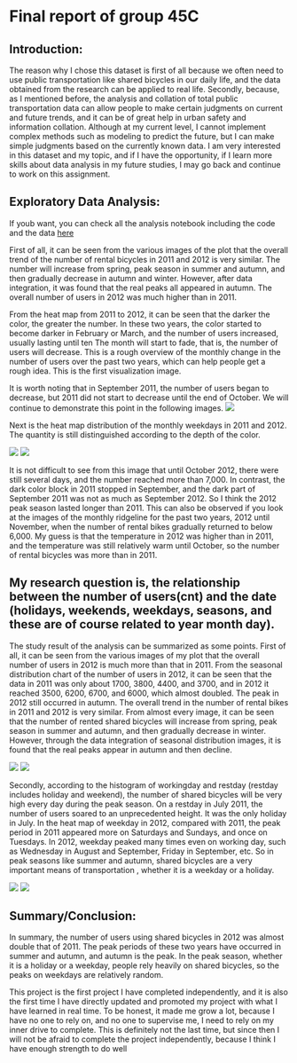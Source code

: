 # Final report of group 45C
## Introduction: 

The reason why I chose this dataset is first of all because we often need to use public transportation like shared bicycles in our daily life, and the data obtained from the research can be applied to real life. Secondly, because, as I mentioned before, the analysis and collation of total public transportation data can allow people to make certain judgments on current and future trends, and it can be of great help in urban safety and information collation. Although at my current level, I cannot implement complex methods such as modeling to predict the future, but I can make simple judgments based on the currently known data. I am very interested in this dataset and my topic, and if I have the opportunity, if I learn more skills about data analysis in my future studies, I may go back and continue to work on this assignment.

## Exploratory Data Analysis: 
If youb want, you can check all the analysis notebook including the code and the data [here](http://localhost:8888/lab/tree/analysis/analysis2.ipynb)


First of all, it can be seen from the various images of the plot that the overall trend of the number of rental bicycles in 2011 and 2012 is very similar. The number will increase from spring, peak season in summer and autumn, and then gradually decrease in autumn and winter. However, after data integration, it was found that the real peaks all appeared in autumn. The overall number of users in 2012 was much higher than in 2011.

From the heat map from 2011 to 2012, it can be seen that the darker the color, the greater the number. In these two years, the color started to become darker in February or March, and the number of users increased, usually lasting until ten The month will start to fade, that is, the number of users will decrease. This is a rough overview of the monthly change in the number of users over the past two years, which can help people get a rough idea. This is the first visualization image.

It is worth noting that in September 2011, the number of users began to decrease, but 2011 did not start to decrease until the end of October. We will continue to demonstrate this point in the following images.
![](../project-group-group45C/images/heatmap2011and2012.png)


Next is the heat map distribution of the monthly weekdays in 2011 and 2012. The quantity is still distinguished according to the depth of the color.

![](../project-group-group45C/images/weekday2011.png)
![](../project-group-group45C/images/weekday2012.png)

It is not difficult to see from this image that until October 2012, there were still several days, and the number reached more than 7,000. In contrast, the dark color block in 2011 stopped in September, and the dark part of September 2011 was not as much as September 2012. So I think the 2012 peak season lasted longer than 2011. This can also be observed if you look at the images of the monthly ridgeline for the past two years, 2012 until November, when the number of rental bikes gradually returned to below 6,000. My guess is that the temperature in 2012 was higher than in 2011, and the temperature was still relatively warm until October, so the number of rental bicycles was more than in 2011.



## My research question is, the relationship between the number of users(cnt) and the date (holidays, weekends, weekdays, seasons, and these are of course related to year month day).
The study result of the analysis can be summarized as some points.
First of all, it can be seen from the various images of my plot that the overall number of users in 2012 is much more than that in 2011. From the seasonal distribution chart of the number of users in 2012, it can be seen that the data in 2011 was only about 1700, 3800, 4400, and 3700, and in 2012 it reached 3500, 6200, 6700, and 6000, which almost doubled. The peak in 2012 still occurred in autumn. The overall trend in the number of rental bikes in 2011 and 2012 is very similar. From almost every image, it can be seen that the number of rented shared bicycles will increase from spring, peak season in summer and autumn, and then gradually decrease in winter. However, through the data integration of seasonal distribution images, it is found that the real peaks appear in autumn and then decline.

![](../project-group-group45C/images/season2011.png)
![](../project-group-group45C/images/season2012.png)

Secondly, according to the histogram of workingday and restday (restday includes holiday and weekend), the number of shared bicycles will be very high every day during the peak season. On a restday in July 2011, the number of users soared to an unprecedented height. It was the only holiday in July. In the heat map of weekday in 2012, compared with 2011, the peak period in 2011 appeared more on Saturdays and Sundays, and once on Tuesdays. In 2012, weekday peaked many times even on working day, such as Wednesday in August and September, Friday in September, etc. So in peak seasons like summer and autumn, shared bicycles are a very important means of transportation , whether it is a weekday or a holiday.

![](../project-group-group45C/images/bar2011workingday.png)
![](../project-group-group45C/images/workday2012.png)





## Summary/Conclusion:
In summary, the number of users using shared bicycles in 2012 was almost double that of 2011. The peak periods of these two years have occurred in summer and autumn, and autumn is the peak. In the peak season, whether it is a holiday or a weekday, people rely heavily on shared bicycles, so the peaks on weekdays are relatively random.

This project is the first project I have completed independently, and it is also the first time I have directly updated and promoted my project with what I have learned in real time. To be honest, it made me grow a lot, because I have no one to rely on, and no one to supervise me, I need to rely on my inner drive to complete. This is definitely not the last time, but since then I will not be afraid to complete the project independently, because I think I have enough strength to do well